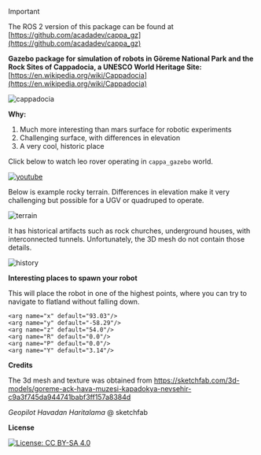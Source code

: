 > [!IMPORTANT]
> The ROS 2 version of this package can be found at [https://github.com/acadadev/cappa_gz](https://github.com/acadadev/cappa_gz)

**Gazebo package for simulation of robots in Göreme National Park and the Rock Sites of Cappadocia, a UNESCO World Heritage Site:** [https://en.wikipedia.org/wiki/Cappadocia](https://en.wikipedia.org/wiki/Cappadocia)

![cappadocia](img/cappadocia.png)

**Why:** 

1. Much more interesting than mars surface for robotic experiments
2. Challenging surface, with differences in elevation
3. A very cool, historic place

Click below to watch leo rover operating in `cappa_gazebo` world.

[![youtube](img/video.png)](https://www.youtube.com/watch?v=cJ40pY9OZkQ&list=PLhs9beB-7uGmBwwLzHsA_CgLv8od5Ky2-)

Below is example rocky terrain. Differences in elevation make it very challenging but possible for a UGV or quadruped to operate.

![terrain](img/terrain.png)

It has historical artifacts such as rock churches, underground houses, with interconnected tunnels. Unfortunately, the 3D mesh do not contain those details.

![history](img/history.png)

**Interesting places to spawn your robot**

This will place the robot in one of the highest points, where you can try to navigate to flatland without falling down.

```
<arg name="x" default="93.03"/>
<arg name="y" default="-58.29"/>
<arg name="z" default="54.0"/>
<arg name="R" default="0.0"/>
<arg name="P" default="0.0"/>
<arg name="Y" default="3.14"/>
```

**Credits**

The 3d mesh and texture was obtained from https://sketchfab.com/3d-models/goreme-ack-hava-muzesi-kapadokya-nevsehir-c9a3f745da944741babf3ff157a8384d

*Geopilot Havadan Haritalama* @ sketchfab

**License**

[![License: CC BY-SA 4.0](https://img.shields.io/badge/License-CC%20BY--SA%204.0-lightgrey.svg)](https://creativecommons.org/licenses/by-sa/4.0/)


